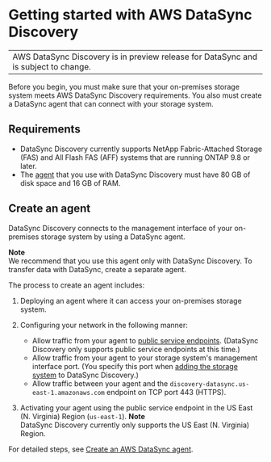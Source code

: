 # Getting started with AWS DataSync Discovery<a name="discovery-getting-started"></a>


|  | 
| --- |
| AWS DataSync Discovery is in preview release for DataSync and is subject to change\. | 

Before you begin, you must make sure that your on\-premises storage system meets AWS DataSync Discovery requirements\. You also must create a DataSync agent that can connect with your storage system\.

## Requirements<a name="discovery-prerequisites"></a>
+ DataSync Discovery currently supports NetApp Fabric\-Attached Storage \(FAS\) and All Flash FAS \(AFF\) systems that are running ONTAP 9\.8 or later\.
+ The [agent](#discovery-create-agent) that you use with DataSync Discovery must have 80 GB of disk space and 16 GB of RAM\.

## Create an agent<a name="discovery-create-agent"></a>

DataSync Discovery connects to the management interface of your on\-premises storage system by using a DataSync agent\. 

**Note**  
We recommend that you use this agent only with DataSync Discovery\. To transfer data with DataSync, create a separate agent\.

The process to create an agent includes:

1. Deploying an agent where it can access your on\-premises storage system\.

1. Configuring your network in the following manner:
   + Allow traffic from your agent to [public service endpoints](datasync-network.md#using-public-endpoints)\. \(DataSync Discovery only supports public service endpoints at this time\.\)
   + Allow traffic from your agent to your storage system's management interface port\. \(You specify this port when [adding the storage system](discovery-configure-storage.md) to DataSync Discovery\.\)
   + Allow traffic between your agent and the `discovery-datasync.us-east-1.amazonaws.com` endpoint on TCP port 443 \(HTTPS\)\.

1. Activating your agent using the public service endpoint in the US East \(N\. Virginia\) Region \(`us-east-1`\)\.
**Note**  
DataSync Discovery currently only supports the US East \(N\. Virginia\) Region\.

For detailed steps, see [Create an AWS DataSync agent](configure-agent.md)\. 